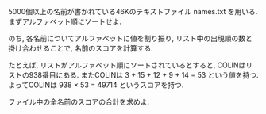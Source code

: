 5000個以上の名前が書かれている46Kのテキストファイル names.txt を用いる. まずアルファベット順にソートせよ.

のち, 各名前についてアルファベットに値を割り振り, リスト中の出現順の数と掛け合わせることで, 名前のスコアを計算する.

たとえば, リストがアルファベット順にソートされているとすると, COLINはリストの938番目にある. またCOLINは 3 + 15 + 12 + 9 + 14 = 53 という値を持つ. よってCOLINは 938 × 53 = 49714 というスコアを持つ.

ファイル中の全名前のスコアの合計を求めよ.
